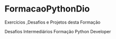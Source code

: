 # FormacaoPythonDio
Exercícios ,Desafios e Projetos desta Formação

Desafios Intermediários Formação Python Developer
